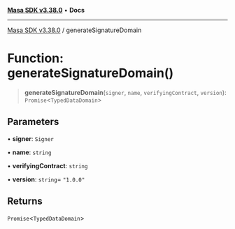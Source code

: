 [**Masa SDK v3.38.0**](../README.md) • **Docs**

***

[Masa SDK v3.38.0](../globals.md) / generateSignatureDomain

# Function: generateSignatureDomain()

> **generateSignatureDomain**(`signer`, `name`, `verifyingContract`, `version`): `Promise`\<`TypedDataDomain`\>

## Parameters

• **signer**: `Signer`

• **name**: `string`

• **verifyingContract**: `string`

• **version**: `string`= `"1.0.0"`

## Returns

`Promise`\<`TypedDataDomain`\>
